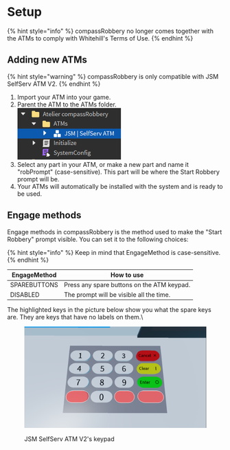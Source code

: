 # Setup

{% hint style="info" %}
compassRobbery no longer comes together with the ATMs to comply with Whitehill's Terms of Use.
{% endhint %}

## Adding new ATMs

{% hint style="warning" %}
compassRobbery is only compatible with JSM SelfServ ATM V2.
{% endhint %}

1. Import your ATM into your game.
2. Parent the ATM to the ATMs folder.\
   ![](../.gitbook/assets/image.png)
3. Select any part in your ATM, or make a new part and name it "robPrompt" (case-sensitive). This part will be where the Start Robbery prompt will be.
4. Your ATMs will automatically be installed with the system and is ready to be used.

## Engage methods

Engage methods in compassRobbery is the method used to make the "Start Robbery" prompt visible. You can set it to the following choices:

{% hint style="info" %}
Keep in mind that EngageMethod is case-sensitive.
{% endhint %}

| EngageMethod | How to use                                 |
| ------------ | ------------------------------------------ |
| SPAREBUTTONS | Press any spare buttons on the ATM keypad. |
| DISABLED     | The prompt will be visible all the time.   |

The highlighted keys in the picture below show you what the spare keys are. They are keys that have no labels on them.\


<figure><img src="../.gitbook/assets/image (3).png" alt="" width="563"><figcaption><p>JSM SelfServ ATM V2's keypad</p></figcaption></figure>
